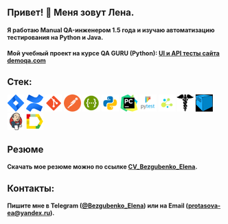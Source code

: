 ## Привет! 👋 Меня зовут Лена.

#### Я работаю Manual QA-инженером 1.5 года и изучаю автоматизацию тестирования на Python и Java.
#### Мой учебный проект на курсе QA GURU (Python): <a target="_blank" href="https://github.com/Bezgubenko-Elena/test_project_python_UI_and_API">UI и API тесты сайта demoqa.com</a>

## Стек:
<p>
<img title="Jira" src="./resources/logo/jira.png" width="40" height="40" />
<img title="Confluence" src="./resources/logo/confluence.png" width="40" height="40" />
<img title="Git" src="./resources/logo/git.png" width="40" height="40" />
<img title="Postman" src="./resources/logo/postman.png" width="40" height="40" />
<img title="Swagger" src="./resources/logo/swagger.png" width="40" height="40" />
<img title="Python" src="./resources/logo/python.png" width="40" height="40" />
<img title="PyCharm" src="./resources/logo/pycharm.png" width="40" height="40" />
<img title="PyTest" src="./resources/logo/pytest.png" width="40" height="40" />
<img title="Selene" src="./resources/logo/selene.png" width="40" height="40" />
<img title="Requests" src="./resources/logo/requests.png" width="40" height="40" />
<img title="Selenoid" src="./resources/logo/selenoid.png" width="40" height="40" />
<img title="Jenkins" src="./resources/logo/jenkins.png" width="40" height="40" />
<img title="Allure Reports" src="./resources/logo/allure_report.png" width="40" height="40" />
</p>

## Резюме
#### Скачать мое резюме можно по ссылке [CV_Bezgubenko_Elena](resources/CV.pdf).

## Контакты:
#### Пишите мне в **Telegram** (<a target="_blank" href="https://t.me/Bezgubenko_Elena">@Bezgubenko_Elena</a>) или на **Email** (<a target="_blank" href="mailto:protasova-ea@yandex.ru">protasova-ea@yandex.ru</a>).
